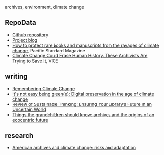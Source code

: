 archives, environment, climate change

## RepoData

* [Github repository](https://github.com/RepoData/RepoData)
* [Project blog](https://repositorydata.wordpress.com/)
* [How to protect rare books and manuscripts from the ravages of climate change](https://psmag.com/environment/saving-our-archives-from-climate-change), Pacific Standard Magazine 
* [Climate Change Could Erase Human History. These Archivists Are Trying to Save It](https://www.vice.com/en_us/article/j5yg3g/climate-change-could-erase-human-history-these-archivists-are-trying-to-save-it), VICE 

## writing

* [Remembering Climate Change](https://docs.google.com/document/d/1Cf8yAcqC_PXrThr0371wcO8BRepTBIt_2t5OPDhCyDg/edit)
* [It's not easy being green(e): Digital preservation in the age of climate change](https://scholarsphere.psu.edu/concern/generic_works/bvq27zn11p)
* [Review of Sustainable Thinking: Ensuring Your Library’s Future in an Uncertain World](https://elischolar.library.yale.edu/jcas/vol6/iss1/30/)
* [Things the grandchildren should know: archives and the origins of an ecocentric future](https://scholarsphere.psu.edu/concern/generic_works/000000046z)

## research

* [American archives and climate change: risks and adaptation](https://www.sciencedirect.com/science/article/pii/S2212096318300135)
